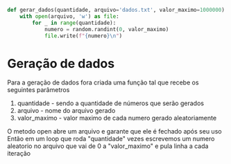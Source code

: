 ```python
def gerar_dados(quantidade, arquivo='dados.txt', valor_maximo=1000000):
    with open(arquivo, 'w') as file:
        for _ in range(quantidade):
            numero = random.randint(0, valor_maximo)
            file.write(f"{numero}\n")
```

# Geração de dados

Para a geração de dados fora criada uma função tal que recebe os seguintes parâmetros

1. quantidade - sendo a quantidade de números que serão gerados
2. arquivo - nome do arquivo gerado
3. valor_maximo - valor maximo de cada numero gerado aleatoriamente

O metodo open abre um arquivo e garante que ele é fechado após seu uso
Então em um loop que roda "quantidade" vezes escrevemos um numero aleatorio no arquivo que vai de 0 a "valor_maximo" e pula linha a cada iteração
